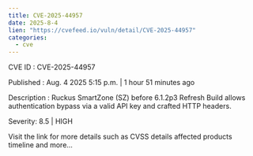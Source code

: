 ```yaml
--- 
title: CVE-2025-44957
date: 2025-8-4
lien: "https://cvefeed.io/vuln/detail/CVE-2025-44957"
categories:
  - cve
---
```


CVE ID : CVE-2025-44957

Published :  Aug. 4
2025
5:15 p.m. | 1 hour
51 minutes ago

Description : Ruckus SmartZone (SZ) before 6.1.2p3 Refresh Build allows authentication bypass via a valid API key and crafted HTTP headers.

Severity: 8.5 | HIGH

Visit the link for more details
such as CVSS details
affected products
timeline
and more...

